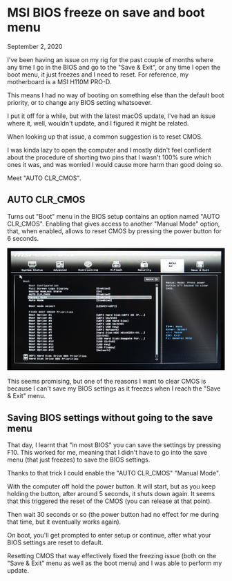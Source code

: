MSI BIOS freeze on save and boot menu
=====================================
September 2, 2020

I've been having an issue on my rig for the past couple of months where
any time I go in the BIOS and go to the "Save & Exit", or any time I
open the boot menu, it just freezes and I need to reset. For reference,
my motherboard is a MSI H110M PRO-D.

This means I had no way of booting on something else than the default
boot priority, or to change any BIOS setting whatsoever.

I put it off for a while, but with the latest macOS update, I've had an
issue where it, well, wouldn't update, and I figured it might be
related.

When looking up that issue, a common suggestion is to reset CMOS.

I was kinda lazy to open the computer and I mostly didn't feel confident
about the procedure of shorting two pins that I wasn't 100% sure which
ones it was, and was worried I would cause more harm than good doing so.

Meet "AUTO CLR_CMOS".

## AUTO CLR_CMOS

Turns out "Boot" menu in the BIOS setup contains an option named "AUTO
CLR_CMOS". Enabling that gives access to another "Manual Mode" option,
that, when enabled, allows to reset CMOS by pressing the power button
for 6 seconds.

![BIOS](../../img/2020/10/bios.jpg)

This seems promising, but one of the reasons I want to clear CMOS is
because I can't save my BIOS settings as it freezes when I reach the
"Save & Exit" menu.

## Saving BIOS settings without going to the save menu

That day, I learnt that "in most BIOS" you can save the settings by
pressing F10. This worked for me, meaning that I didn't have to go into
the save menu (that just freezes) to save the BIOS settings.

Thanks to that trick I could enable the "AUTO CLR_CMOS" "Manual Mode".

With the computer off hold the power button. It will start, but as you
keep holding the button, after around 5 seconds, it shuts down again. It
seems that this triggered the reset of the CMOS (you can release at that
point).

Then wait 30 seconds or so (the power button had no effect for me during
that time, but it eventually works again).

On boot, you'll get prompted to enter setup or continue, after what your
BIOS settings are reset to default.

Resetting CMOS that way effectively fixed the freezing issue (both on
the "Save & Exit" menu as well as the boot menu) and I was able to
perform my update.
